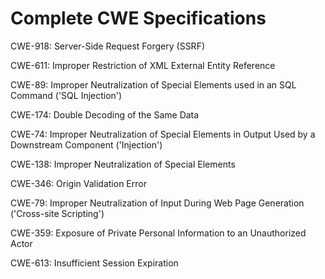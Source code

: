 

# Complete CWE Specifications

CWE-918: Server-Side Request Forgery (SSRF)

CWE-611: Improper Restriction of XML External Entity Reference

CWE-89: Improper Neutralization of Special Elements used in an SQL Command ('SQL Injection')

CWE-174: Double Decoding of the Same Data

CWE-74: Improper Neutralization of Special Elements in Output Used by a Downstream Component ('Injection')

CWE-138: Improper Neutralization of Special Elements

CWE-346: Origin Validation Error

CWE-79: Improper Neutralization of Input During Web Page Generation ('Cross-site Scripting')

CWE-359: Exposure of Private Personal Information to an Unauthorized Actor

CWE-613: Insufficient Session Expiration